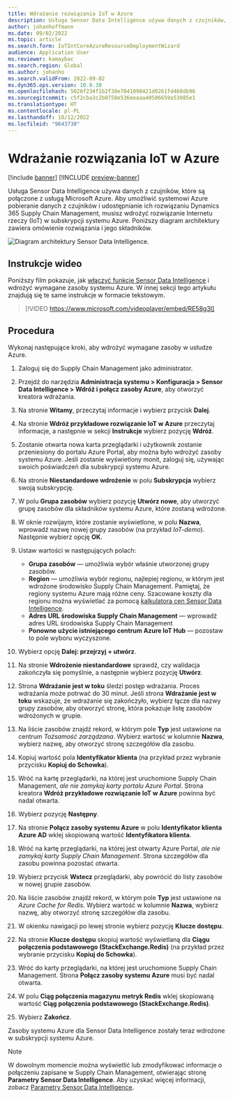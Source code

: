 ```yaml
---
title: Wdrażanie rozwiązania IoT w Azure
description: Usługa Sensor Data Intelligence używa danych z czujników, które są połączone z usługą Microsoft Azure. W tym artykule opisano, jak wdrożyć rozwiązanie Internet rzeczy (IoT) w subskrypcji systemu Azure.
author: johanhoffmann
ms.date: 09/02/2022
ms.topic: article
ms.search.form: IoTIntCoreAzureResourceDeploymentWizard
audience: Application User
ms.reviewer: kamaybac
ms.search.region: Global
ms.author: johanho
ms.search.validFrom: 2022-09-02
ms.dyn365.ops.version: 10.0.30
ms.openlocfilehash: 5026f234f1b2f38e7041098421d0261fd468db96
ms.sourcegitcommit: c5f2cba3c2b0758e536eeaaa40506659a53085e1
ms.translationtype: HT
ms.contentlocale: pl-PL
ms.lasthandoff: 10/12/2022
ms.locfileid: "9643730"
---
```

# <a name="deploy-an-iot-solution-on-azure"></a>Wdrażanie rozwiązania IoT w Azure

[!include [banner](../includes/banner.md)]
[!INCLUDE [preview-banner](../includes/preview-banner.md)]

Usługa Sensor Data Intelligence używa danych z czujników, które są połączone z usługą Microsoft Azure. Aby umożliwić systemowi Azure pobieranie danych z czujników i udostępnianie ich rozwiązaniu Dynamics 365 Supply Chain Management, musisz wdrożyć rozwiązanie Internetu rzeczy (IoT) w subskrypcji systemu Azure. Poniższy diagram architektury zawiera omówienie rozwiązania i jego składników.

![Diagram architektury Sensor Data Intelligence.](media/sdi-architecture.png "Diagram architektury Sensor Data Intelligence")

## <a name="video-instructions"></a>Instrukcje wideo

Poniższy film pokazuje, jak [włączyć funkcję Sensor Data Intelligence](sdi-enable-feature.md) i wdrożyć wymagane zasoby systemu Azure. W innej sekcji tego artykułu znajdują się te same instrukcje w formacie tekstowym.

> [!VIDEO https://www.microsoft.com/videoplayer/embed/RE58g3I]

## <a name="procedure"></a>Procedura

Wykonaj następujące kroki, aby wdrożyć wymagane zasoby w usłudze Azure.

1. Zaloguj się do Supply Chain Management jako administrator.
1. Przejdź do narzędzia **Administracja systemu \> Konfiguracja \> Sensor Data Intelligence \> Wdróż i połącz zasoby Azure**, aby otworzyć kreatora wdrażania.
1. Na stronie **Witamy**, przeczytaj informacje i wybierz przycisk **Dalej**.
1. Na stronie **Wdróż przykładowe rozwiązanie IoT w Azure** przeczytaj informacje, a następnie w sekcji **Instrukcje** wybierz pozycję **Wdróż**.
1. Zostanie otwarta nowa karta przeglądarki i użytkownik zostanie przeniesiony do portalu Azure Portal, aby można było wdrożyć zasoby systemu Azure. Jeśli zostanie wyświetlony monit, zaloguj się, używając swoich poświadczeń dla subskrypcji systemu Azure.
1. Na stronie **Niestandardowe wdrożenie** w polu **Subskrypcja** wybierz swoją subskrypcję.
1. W polu **Grupa zasobów** wybierz pozycję **Utwórz nowe**, aby utworzyć grupę zasobów dla składników systemu Azure, które zostaną wdrożone.
1. W oknie rozwijaym, które zostanie wyświetlone, w polu **Nazwa**, wprowadź nazwę nowej grupy zasobów (na przykład *IoT-demo*). Następnie wybierz opcję **OK**.
1. Ustaw wartości w następujących polach:

    - **Grupa zasobów** — umożliwia wybór właśnie utworzonej grupy zasobów.
    - **Region** — umożliwia wybór regionu, najlepiej regionu, w którym jest wdrożone środowisko Supply Chain Management. Pamiętaj, że regiony systemu Azure mają różne ceny. Szacowane koszty dla regionu można wyświetlać za pomocą [kalkulatora cen Sensor Data Intelligence](https://azure.com/e/c36c4947ebff4215b2e62590c2a24c68).
    - **Adres URL środowiska Supply Chain Management** — wprowadź adres URL środowiska Supply Chain Management
    - **Ponowne użycie istniejącego centrum Azure IoT Hub** — pozostaw to pole wyboru wyczyszone.

1. Wybierz opcję **Dalej: przejrzyj + utwórz**.
1. Na stronie **Wdrożenie niestandardowe** sprawdź, czy walidacja zakończyła się pomyślnie, a następnie wybierz pozycję **Utwórz**.
1. Strona **Wdrażanie jest w toku** śledzi postęp wdrażania. Proces wdrażania może potrwać do 30 minut. Jeśli strona **Wdrażanie jest w toku** wskazuje, że wdrażanie się zakończyło, wybierz łącze dla nazwy grupy zasobów, aby otworzyć stronę, która pokazuje listę zasobów wdrożonych w grupie.
1. Na liście zasobów znajdź rekord, w którym pole **Typ** jest ustawione na centrum *Tożsamość zarządzana*. Wybierz wartość w kolumnie **Nazwa**, wybierz nazwę, aby otworzyć stronę szczegółów dla zasobu.
1. Kopiuj wartość pola **Identyfikator klienta** (na przykład przez wybranie przycisku **Kopiuj do Schowka**).
1. Wróć na kartę przeglądarki, na której jest uruchomione Supply Chain Management, *ale nie zamykaj karty portalu Azure Portal*. Strona kreatora **Wdróż przykładowe rozwiązanie IoT w Azure** powinna być nadal otwarta. 
1. Wybierz pozycję **Następny**.
1. Na stronie **Połącz zasoby systemu Azure** w polu **Identyfikator klienta Azure AD** wklej skopiowaną wartość **Identyfikatora klienta**.
1. Wróć na kartę przeglądarki, na której jest otwarty Azure Portal, *ale nie zamykaj karty Supply Chain Management*. Strona szczegółów dla zasobu powinna pozostać otwarta.
1. Wybierz przycisk **Wstecz** przeglądarki, aby powrócić do listy zasobów w nowej grupie zasobów.
1. Na liście zasobów znajdź rekord, w którym pole **Typ** jest ustawione na *Azure Cache for Redis*. Wybierz wartość w kolumnie **Nazwa**, wybierz nazwę, aby otworzyć stronę szczegółów dla zasobu.
1. W okienku nawigacji po lewej stronie wybierz pozycję **Klucze dostępu**.
1. Na stronie **Klucze dostępu** skopiuj wartość wyświetlaną dla **Ciągu połączenia podstawowego (StackExchange.Redis)** (na przykład przez wybranie przycisku **Kopiuj do Schowka**).
1. Wróć do karty przeglądarki, na której jest uruchomione Supply Chain Management. Strona **Połącz zasoby systemu Azure** musi być nadal otwarta.
1. W polu **Ciąg połączenia magazynu metryk Redis** wklej skopiowaną wartość **Ciąg połączenia podstawowego (StackExchange.Redis)**.
1. Wybierz **Zakończ**.

Zasoby systemu Azure dla Sensor Data Intelligence zostały teraz wdrożone w subskrypcji systemu Azure.

> [!NOTE]
> W dowolnym momencie można wyświetlić lub zmodyfikować informacje o połączeniu zapisane w Supply Chain Management, otwierając stronę **Parametry Sensor Data Intelligence**. Aby uzyskać więcej informacji, zobacz [Parametry Sensor Data Intelligence](sdi-parameters.md).
